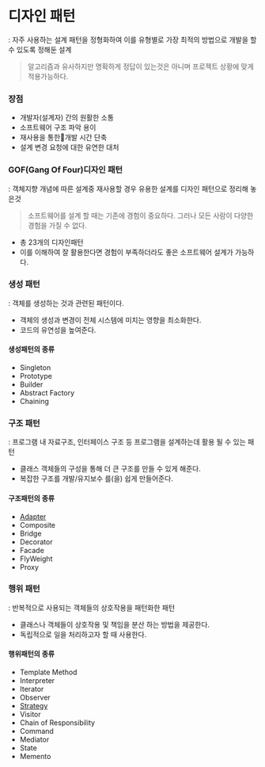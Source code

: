 # 디자인 패턴
: 자주 사용하는 설계 패턴을 정형화하여 이를 유형별로 가장 최적의 방법으로 개발을 할 수 있도록 정해둔 설계
> 알고리즘과 유사하지만 명확하게 정답이 있는것은 아니며 프로젝트 상황에 맞게 적용가능하다.

### 장점
- 개발자(설계자) 간의 원활한 소통
- 소프트웨어 구조 파악 용이
- 재사용을 통한개발 시간 단축
- 설계 변경 요청에 대한 유연한 대처

### GOF(Gang Of Four)디자인 패턴
: 객체지향 개념에 따른 설계중 재사용할 경우 유용한 설계를 디자인 패턴으로 정리해 놓은것
> 소프트웨어를 설계 할 때는 기존에 경험이 중요하다. 그러나 모든 사람이 다양한 경험을 가질 수 없다.
- 총 23개의 디자인패턴
- 이를 이해하여 잘 활용한다면 경험이 부족하더라도 좋은 소프트웨어 설계가 가능하다.

### 생성 패턴
: 객체를 생성하는 것과 관련된 패턴이다.
- 객체의 생성과 변경이 전체 시스템에 미치는 영향을 최소화한다.
- 코드의 유연성을 높여준다.

#### 생성패턴의 종류
- Singleton
- Prototype
- Builder
- Abstract Factory
- Chaining

### 구조 패턴
: 프로그램 내 자료구조, 인터페이스 구조 등 프로그램을 설계하는데 활용 될 수 있는 패턴
- 클래스 객체들의 구성을 통해 더 큰 구조를 만들 수 있게 해준다.
- 복잡한 구조를 개발/유지보수 를(을) 쉽게 만들어준다.

#### 구조패턴의 종류
- [Adapter](./Adepter-Pattern.md)
- Composite
- Bridge
- Decorator
- Facade
- FlyWeight
- Proxy

### 행위 패턴
: 반복적으로 사용되는 객체들의 상호작용을 패턴화한 패턴
- 클래스나 객체들이 상호작용 및 책임을 분산 하는 방법을 제공한다.
- 독립적으로 일을 처리하고자 할 때 사용한다.

#### 행위패턴의 종류
- Template Method
- Interpreter
- Iterator
- Observer
- [Strategy](./Strategy-Pattern.md)
- Visitor
- Chain of Responsibility
- Command
- Mediator
- State
- Memento